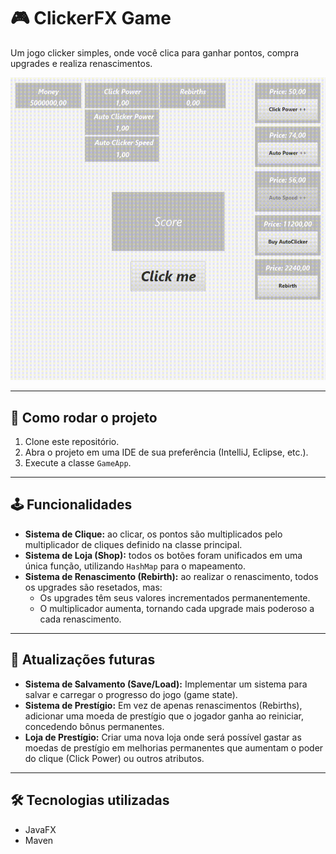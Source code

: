 # 🎮 ClickerFX Game

Um jogo clicker simples, onde você clica para ganhar pontos, compra upgrades e realiza renascimentos.

![Gameplay](assets/gameplay.gif)

---

## 🚀 Como rodar o projeto

1.  Clone este repositório.
2.  Abra o projeto em uma IDE de sua preferência (IntelliJ, Eclipse, etc.).
3.  Execute a classe `GameApp`.

---

## 🕹️ Funcionalidades

-   **Sistema de Clique:** ao clicar, os pontos são multiplicados pelo multiplicador de cliques definido na classe principal.
-   **Sistema de Loja (Shop):** todos os botões foram unificados em uma única função, utilizando `HashMap` para o mapeamento.
-   **Sistema de Renascimento (Rebirth):** ao realizar o renascimento, todos os upgrades são resetados, mas:
    -   Os upgrades têm seus valores incrementados permanentemente.
    -   O multiplicador aumenta, tornando cada upgrade mais poderoso a cada renascimento.

---

## 🔄 Atualizações futuras

-   **Sistema de Salvamento (Save/Load):** Implementar um sistema para salvar e carregar o progresso do jogo (game state).
-   **Sistema de Prestígio:** Em vez de apenas renascimentos (Rebirths), adicionar uma moeda de prestígio que o jogador ganha ao reiniciar, concedendo bônus permanentes.
-   **Loja de Prestígio:** Criar uma nova loja onde será possível gastar as moedas de prestígio em melhorias permanentes que aumentam o poder do clique (Click Power) ou outros atributos.

---

## 🛠️ Tecnologias utilizadas

-   JavaFX
-   Maven
